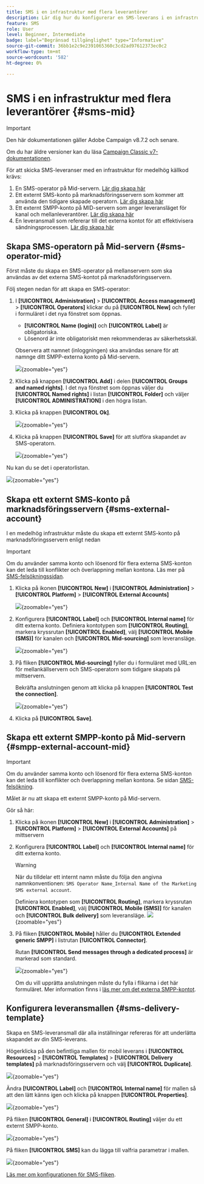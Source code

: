 ```yaml
---
title: SMS i en infrastruktur med flera leverantörer
description: Lär dig hur du konfigurerar en SMS-leverans i en infrastruktur med flera leverantörer
feature: SMS
role: User
level: Beginner, Intermediate
badge: label="Begränsad tillgänglighet" type="Informative"
source-git-commit: 36bb1e2c9e2391065360c3cd2ad97612373ec0c2
workflow-type: tm+mt
source-wordcount: '582'
ht-degree: 0%

---
```



# SMS i en infrastruktur med flera leverantörer {#sms-mid}

>[!IMPORTANT]
>
>Den här dokumentationen gäller Adobe Campaign v8.7.2 och senare.
>
>Om du har äldre versioner kan du läsa [Campaign Classic v7-dokumentationen](https://experienceleague.adobe.com/sv/docs/campaign-classic/using/sending-messages/sending-messages-on-mobiles/sms-set-up/sms-set-up).

För att skicka SMS-leveranser med en infrastruktur för medelhög källkod krävs:

1. En SMS-operator på Mid-servern. [Lär dig skapa här](#sms-operator-mid)
1. Ett externt SMS-konto på marknadsföringsservern som kommer att använda den tidigare skapade operatorn. [Lär dig skapa här](#sms-external-account)
1. Ett externt SMPP-konto på MID-servern som anger leveransläget för kanal och mellanleverantörer. [Lär dig skapa här](#smpp-external-account-mid)
1. En leveransmall som refererar till det externa kontot för att effektivisera sändningsprocessen. [Lär dig skapa här](#sms-delivery-template)

## Skapa SMS-operatorn på Mid-servern {#sms-operator-mid}

Först måste du skapa en SMS-operator på mellanservern som ska användas av det externa SMS-kontot på marknadsföringsservern.

Följ stegen nedan för att skapa en SMS-operator:

1. I **[!UICONTROL Administration]** > **[!UICONTROL Access management]** > **[!UICONTROL Operators]** klickar du på **[!UICONTROL New]** och fyller i formuläret i det nya fönstret som öppnas.

   * **[!UICONTROL Name (login)]** och **[!UICONTROL Label]** är obligatoriska.
   * Lösenord är inte obligatoriskt men rekommenderas av säkerhetsskäl.

   Observera att namnet (inloggningen) ska användas senare för att namnge ditt SMPP-externa konto på Mid-servern.

   ![](assets/smsoperator_mid.png){zoomable="yes"}

1. Klicka på knappen **[!UICONTROL Add]** i delen **[!UICONTROL Groups and named rights]**.
I det nya fönstret som öppnas väljer du **[!UICONTROL Named rights]** i listan **[!UICONTROL Folder]** och väljer **[!UICONTROL ADMINISTRATION]** i den högra listan.

1. Klicka på knappen **[!UICONTROL Ok]**.

   ![](assets/smsoperator_rights.png){zoomable="yes"}

1. Klicka på knappen **[!UICONTROL Save]** för att slutföra skapandet av SMS-operatorn.

   ![](assets/smsoperator_save.png){zoomable="yes"}

Nu kan du se det i operatorlistan.

![](assets/smsoperator_list.png){zoomable="yes"}

## Skapa ett externt SMS-konto på marknadsföringsservern {#sms-external-account}

I en medelhög infrastruktur måste du skapa ett externt SMS-konto på marknadsföringsservern enligt nedan

>[!IMPORTANT]
>
>Om du använder samma konto och lösenord för flera externa SMS-konton kan det leda till konflikter och överlappning mellan kontona. Läs mer på [SMS-felsökningssidan](smpp-connection.md#sms-troubleshooting).

1. Klicka på ikonen **[!UICONTROL New]** i **[!UICONTROL Administration]** > **[!UICONTROL Platform]** > **[!UICONTROL External Accounts]**

   ![](assets/sms_extaccount.png){zoomable="yes"}

1. Konfigurera **[!UICONTROL Label]** och **[!UICONTROL Internal name]** för ditt externa konto. Definiera kontotypen som **[!UICONTROL Routing]**, markera kryssrutan **[!UICONTROL Enabled]**, välj **[!UICONTROL Mobile (SMS)]** för kanalen och **[!UICONTROL Mid-sourcing]** som leveransläge.

   ![](assets/mid_smsextaccount.png){zoomable="yes"}

1. På fliken **[!UICONTROL Mid-sourcing]** fyller du i formuläret med URL:en för mellankällservern och SMS-operatorn som tidigare skapats på mittservern.

   Bekräfta anslutningen genom att klicka på knappen **[!UICONTROL Test the connection]**.

   ![](assets/midtab_smsextaccount.png){zoomable="yes"}

1. Klicka på **[!UICONTROL Save]**.

## Skapa ett externt SMPP-konto på Mid-servern {#smpp-external-account-mid}

>[!IMPORTANT]
>
>Om du använder samma konto och lösenord för flera externa SMS-konton kan det leda till konflikter och överlappning mellan kontona. Se sidan [SMS-felsökning](smpp-connection.md#sms-troubleshooting).

Målet är nu att skapa ett externt SMPP-konto på Mid-servern.

Gör så här:

1. Klicka på ikonen **[!UICONTROL New]** i **[!UICONTROL Administration]** > **[!UICONTROL Platform]** > **[!UICONTROL External Accounts]** på mittservern

1. Konfigurera **[!UICONTROL Label]** och **[!UICONTROL Internal name]** för ditt externa konto.

   >[!WARNING]
   >
   >När du tilldelar ett internt namn måste du följa den angivna namnkonventionen: `SMS Operator Name_Internal Name of the Marketing SMS external account`.
   >

   Definiera kontotypen som **[!UICONTROL Routing]**, markera kryssrutan **[!UICONTROL Enabled]**, välj **[!UICONTROL Mobile (SMS)]** för kanalen och **[!UICONTROL Bulk delivery]** som leveransläge.
   ![](assets/mid_extaccount.png){zoomable="yes"}

1. På fliken **[!UICONTROL Mobile]** håller du **[!UICONTROL Extended generic SMPP]** i listrutan **[!UICONTROL Connector]**.

   Rutan **[!UICONTROL Send messages through a dedicated process]** är markerad som standard.

   ![](assets/sms_extaccount_connector.png){zoomable="yes"}

   Om du vill upprätta anslutningen måste du fylla i flikarna i det här formuläret. Mer information finns i [läs mer om det externa SMPP-kontot](smpp-external-account.md#smpp-connection-settings).

## Konfigurera leveransmallen {#sms-delivery-template}

Skapa en SMS-leveransmall där alla inställningar refereras för att underlätta skapandet av din SMS-leverans.

Högerklicka på den befintliga mallen för mobil leverans i **[!UICONTROL Resources]** > **[!UICONTROL Templates]** > **[!UICONTROL Delivery templates]** på marknadsföringsservern och välj **[!UICONTROL Duplicate]**.

![](assets/sms_template_duplicate.png){zoomable="yes"}

Ändra **[!UICONTROL Label]** och **[!UICONTROL Internal name]** för mallen så att den lätt känns igen och klicka på knappen **[!UICONTROL Properties]**.

![](assets/sms_template_name.png){zoomable="yes"}

På fliken **[!UICONTROL General]** i **[!UICONTROL Routing]** väljer du ett externt SMPP-konto.

![](assets/mid_template.png){zoomable="yes"}

På fliken **[!UICONTROL SMS]** kan du lägga till valfria parametrar i mallen.

![](assets/sms_template_properties.png){zoomable="yes"}

[Läs mer om konfigurationen för SMS-fliken](sms-delivery-settings.md).